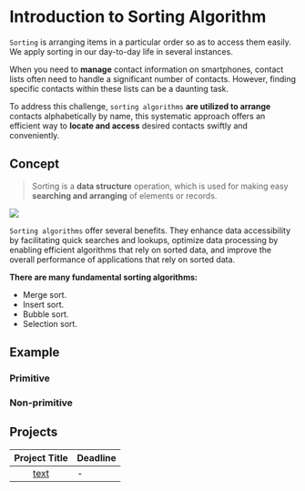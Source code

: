 # Introduction to Sorting Algorithm

`Sorting` is arranging items in a particular order so as to access them easily. We apply sorting in our day-to-day life in several instances.

When you need to  **manage** contact information on smartphones, contact lists often need to handle a significant number of contacts. However, finding specific contacts within these lists can be a daunting task.

To address this challenge, `sorting algorithms` **are utilized to arrange** contacts alphabetically by name, this systematic approach offers an efficient way to **locate and access** desired contacts swiftly and conveniently.

## Concept

> Sorting is a **data structure** operation, which is used for making easy **searching and arranging** of elements or records.

![](https://miro.medium.com/v2/resize:fit:1400/format:webp/1*5WXRN62ddiM_Gcf4GDdCZg.gif)

`Sorting algorithms` offer several benefits. They enhance data accessibility by facilitating quick searches and lookups, optimize data processing by enabling efficient algorithms that rely on sorted data, and improve the overall performance of applications that rely on sorted data.

**There are many fundamental sorting algorithms:**
* Merge sort.
* Insert sort.
* Bubble sort.
* Selection sort.

  
## Example 

### Primitive 

### Non-primitive

## Projects

|Project Title | Deadline |
|:-----------:|:-------------|
|[text](-) | - | 



